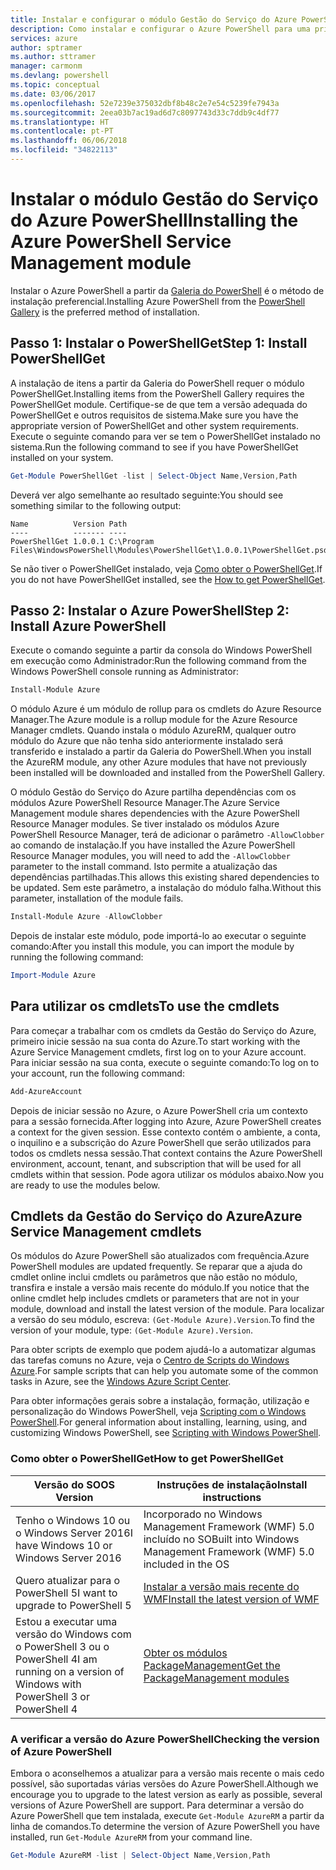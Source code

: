 ```yaml
---
title: Instalar e configurar o módulo Gestão do Serviço do Azure PowerShell | Microsoft Docs
description: Como instalar e configurar o Azure PowerShell para uma primeira utilização.
services: azure
author: sptramer
ms.author: sttramer
manager: carmonm
ms.devlang: powershell
ms.topic: conceptual
ms.date: 03/06/2017
ms.openlocfilehash: 52e7239e375032dbf8b48c2e7e54c5239fe7943a
ms.sourcegitcommit: 2eea03b7ac19ad6d7c8097743d33c7ddb9c4df77
ms.translationtype: HT
ms.contentlocale: pt-PT
ms.lasthandoff: 06/06/2018
ms.locfileid: "34822113"
---
```

# <a name="installing-the-azure-powershell-service-management-module"></a><span data-ttu-id="492d1-103">Instalar o módulo Gestão do Serviço do Azure PowerShell</span><span class="sxs-lookup"><span data-stu-id="492d1-103">Installing the Azure PowerShell Service Management module</span></span>

<span data-ttu-id="492d1-104">Instalar o Azure PowerShell a partir da [Galeria do PowerShell](https://www.powershellgallery.com/) é o método de instalação preferencial.</span><span class="sxs-lookup"><span data-stu-id="492d1-104">Installing Azure PowerShell from the [PowerShell Gallery](https://www.powershellgallery.com/) is the preferred method of installation.</span></span>

## <a name="step-1-install-powershellget"></a><span data-ttu-id="492d1-105">Passo 1: Instalar o PowerShellGet</span><span class="sxs-lookup"><span data-stu-id="492d1-105">Step 1: Install PowerShellGet</span></span>

<span data-ttu-id="492d1-106">A instalação de itens a partir da Galeria do PowerShell requer o módulo PowerShellGet.</span><span class="sxs-lookup"><span data-stu-id="492d1-106">Installing items from the PowerShell Gallery requires the PowerShellGet module.</span></span> <span data-ttu-id="492d1-107">Certifique-se de que tem a versão adequada do PowerShellGet e outros requisitos de sistema.</span><span class="sxs-lookup"><span data-stu-id="492d1-107">Make sure you have the appropriate version of PowerShellGet and other system requirements.</span></span> <span data-ttu-id="492d1-108">Execute o seguinte comando para ver se tem o PowerShellGet instalado no sistema.</span><span class="sxs-lookup"><span data-stu-id="492d1-108">Run the following command to see if you have PowerShellGet installed on your system.</span></span>

```powershell
Get-Module PowerShellGet -list | Select-Object Name,Version,Path
```

<span data-ttu-id="492d1-109">Deverá ver algo semelhante ao resultado seguinte:</span><span class="sxs-lookup"><span data-stu-id="492d1-109">You should see something similar to the following output:</span></span>

```
Name          Version Path
----          ------- ----
PowerShellGet 1.0.0.1 C:\Program Files\WindowsPowerShell\Modules\PowerShellGet\1.0.0.1\PowerShellGet.psd1
```

<span data-ttu-id="492d1-110">Se não tiver o PowerShellGet instalado, veja [Como obter o PowerShellGet](#how-to-get-powershellget).</span><span class="sxs-lookup"><span data-stu-id="492d1-110">If you do not have PowerShellGet installed, see the [How to get PowerShellGet](#how-to-get-powershellget).</span></span>

## <a name="step-2-install-azure-powershell"></a><span data-ttu-id="492d1-111">Passo 2: Instalar o Azure PowerShell</span><span class="sxs-lookup"><span data-stu-id="492d1-111">Step 2: Install Azure PowerShell</span></span>

<span data-ttu-id="492d1-112">Execute o comando seguinte a partir da consola do Windows PowerShell em execução como Administrador:</span><span class="sxs-lookup"><span data-stu-id="492d1-112">Run the following command from the Windows PowerShell console running as Administrator:</span></span>

```powershell
Install-Module Azure
```

<span data-ttu-id="492d1-113">O módulo Azure é um módulo de rollup para os cmdlets do Azure Resource Manager.</span><span class="sxs-lookup"><span data-stu-id="492d1-113">The Azure module is a rollup module for the Azure Resource Manager cmdlets.</span></span> <span data-ttu-id="492d1-114">Quando instala o módulo AzureRM, qualquer outro módulo do Azure que não tenha sido anteriormente instalado será transferido e instalado a partir da Galeria do PowerShell.</span><span class="sxs-lookup"><span data-stu-id="492d1-114">When you install the AzureRM module, any other Azure modules that have not previously been installed will be downloaded and installed from the PowerShell Gallery.</span></span>

<span data-ttu-id="492d1-115">O módulo Gestão do Serviço do Azure partilha dependências com os módulos Azure PowerShell Resource Manager.</span><span class="sxs-lookup"><span data-stu-id="492d1-115">The Azure Service Management module shares dependencies with the Azure PowerShell Resource Manager modules.</span></span> <span data-ttu-id="492d1-116">Se tiver instalado os módulos Azure PowerShell Resource Manager, terá de adicionar o parâmetro `-AllowClobber` ao comando de instalação.</span><span class="sxs-lookup"><span data-stu-id="492d1-116">If you have installed the Azure PowerShell Resource Manager modules, you will need to add the `-AllowClobber` parameter to the install command.</span></span> <span data-ttu-id="492d1-117">Isto permite a atualização das dependências partilhadas.</span><span class="sxs-lookup"><span data-stu-id="492d1-117">This allows this existing shared dependencies to be updated.</span></span> <span data-ttu-id="492d1-118">Sem este parâmetro, a instalação do módulo falha.</span><span class="sxs-lookup"><span data-stu-id="492d1-118">Without this parameter, installation of the module fails.</span></span>

```powershell
Install-Module Azure -AllowClobber
```

<span data-ttu-id="492d1-119">Depois de instalar este módulo, pode importá-lo ao executar o seguinte comando:</span><span class="sxs-lookup"><span data-stu-id="492d1-119">After you install this module, you can import the module by running the following command:</span></span>

```powershell
Import-Module Azure
```

## <a name="to-use-the-cmdlets"></a><span data-ttu-id="492d1-120">Para utilizar os cmdlets</span><span class="sxs-lookup"><span data-stu-id="492d1-120">To use the cmdlets</span></span>

<span data-ttu-id="492d1-121">Para começar a trabalhar com os cmdlets da Gestão do Serviço do Azure, primeiro inicie sessão na sua conta do Azure.</span><span class="sxs-lookup"><span data-stu-id="492d1-121">To start working with the Azure Service Management cmdlets, first log on to your Azure account.</span></span> <span data-ttu-id="492d1-122">Para iniciar sessão na sua conta, execute o seguinte comando:</span><span class="sxs-lookup"><span data-stu-id="492d1-122">To log on to your account, run the following command:</span></span>

```powershell
Add-AzureAccount
```

<span data-ttu-id="492d1-123">Depois de iniciar sessão no Azure, o Azure PowerShell cria um contexto para a sessão fornecida.</span><span class="sxs-lookup"><span data-stu-id="492d1-123">After logging into Azure, Azure PowerShell creates a context for the given session.</span></span> <span data-ttu-id="492d1-124">Esse contexto contém o ambiente, a conta, o inquilino e a subscrição do Azure PowerShell que serão utilizados para todos os cmdlets nessa sessão.</span><span class="sxs-lookup"><span data-stu-id="492d1-124">That context contains the Azure PowerShell environment, account, tenant, and subscription that will be used for all cmdlets within that session.</span></span> <span data-ttu-id="492d1-125">Pode agora utilizar os módulos abaixo.</span><span class="sxs-lookup"><span data-stu-id="492d1-125">Now you are ready to use the modules below.</span></span>

## <a name="azure-service-management-cmdlets"></a><span data-ttu-id="492d1-126">Cmdlets da Gestão do Serviço do Azure</span><span class="sxs-lookup"><span data-stu-id="492d1-126">Azure Service Management cmdlets</span></span>

<span data-ttu-id="492d1-127">Os módulos do Azure PowerShell são atualizados com frequência.</span><span class="sxs-lookup"><span data-stu-id="492d1-127">Azure PowerShell modules are updated frequently.</span></span> <span data-ttu-id="492d1-128">Se reparar que a ajuda do cmdlet online inclui cmdlets ou parâmetros que não estão no módulo, transfira e instale a versão mais recente do módulo.</span><span class="sxs-lookup"><span data-stu-id="492d1-128">If you notice that the online cmdlet help includes cmdlets or parameters that are not in your module, download and install the latest version of the module.</span></span> <span data-ttu-id="492d1-129">Para localizar a versão do seu módulo, escreva: `(Get-Module Azure).Version`.</span><span class="sxs-lookup"><span data-stu-id="492d1-129">To find the version of your module, type: `(Get-Module Azure).Version`.</span></span>

<span data-ttu-id="492d1-130">Para obter scripts de exemplo que podem ajudá-lo a automatizar algumas das tarefas comuns no Azure, veja o [Centro de Scripts do Windows Azure](http://www.windowsazure.com/documentation/scripts/).</span><span class="sxs-lookup"><span data-stu-id="492d1-130">For sample scripts that can help you automate some of the common tasks in Azure, see the [Windows Azure Script Center](http://www.windowsazure.com/documentation/scripts/).</span></span>

<span data-ttu-id="492d1-131">Para obter informações gerais sobre a instalação, formação, utilização e personalização do Windows PowerShell, veja [Scripting com o Windows PowerShell](http://go.microsoft.com/fwlink/p/?linkid=320210).</span><span class="sxs-lookup"><span data-stu-id="492d1-131">For general information about installing, learning, using, and customizing Windows PowerShell, see [Scripting with Windows PowerShell](http://go.microsoft.com/fwlink/p/?linkid=320210).</span></span>

### <a name="how-to-get-powershellget"></a><span data-ttu-id="492d1-132">Como obter o PowerShellGet</span><span class="sxs-lookup"><span data-stu-id="492d1-132">How to get PowerShellGet</span></span>

|<span data-ttu-id="492d1-133">Versão do SO</span><span class="sxs-lookup"><span data-stu-id="492d1-133">OS Version</span></span>|<span data-ttu-id="492d1-134">Instruções de instalação</span><span class="sxs-lookup"><span data-stu-id="492d1-134">Install instructions</span></span>|
|---|---|
|<span data-ttu-id="492d1-135">Tenho o Windows 10 ou o Windows Server 2016</span><span class="sxs-lookup"><span data-stu-id="492d1-135">I have Windows 10 or Windows Server 2016</span></span>|<span data-ttu-id="492d1-136">Incorporado no Windows Management Framework (WMF) 5.0 incluído no SO</span><span class="sxs-lookup"><span data-stu-id="492d1-136">Built into Windows Management Framework (WMF) 5.0 included in the OS</span></span>|
|<span data-ttu-id="492d1-137">Quero atualizar para o PowerShell 5</span><span class="sxs-lookup"><span data-stu-id="492d1-137">I want to upgrade to PowerShell 5</span></span>|[<span data-ttu-id="492d1-138">Instalar a versão mais recente do WMF</span><span class="sxs-lookup"><span data-stu-id="492d1-138">Install the latest version of WMF</span></span>](https://www.microsoft.com/en-us/download/details.aspx?id=54616)|
|<span data-ttu-id="492d1-139">Estou a executar uma versão do Windows com o PowerShell 3 ou o PowerShell 4</span><span class="sxs-lookup"><span data-stu-id="492d1-139">I am running on a version of Windows with PowerShell 3 or PowerShell 4</span></span>|[<span data-ttu-id="492d1-140">Obter os módulos PackageManagement</span><span class="sxs-lookup"><span data-stu-id="492d1-140">Get the PackageManagement modules</span></span>](http://go.microsoft.com/fwlink/?LinkID=746217)|

<a id="helpmechoose"></a>
### <a name="checking-the-version-of-azure-powershell"></a><span data-ttu-id="492d1-141">A verificar a versão do Azure PowerShell</span><span class="sxs-lookup"><span data-stu-id="492d1-141">Checking the version of Azure PowerShell</span></span>

<span data-ttu-id="492d1-142">Embora o aconselhemos a atualizar para a versão mais recente o mais cedo possível, são suportadas várias versões do Azure PowerShell.</span><span class="sxs-lookup"><span data-stu-id="492d1-142">Although we encourage you to upgrade to the latest version as early as possible, several versions of Azure PowerShell are support.</span></span> <span data-ttu-id="492d1-143">Para determinar a versão do Azure PowerShell que tem instalada, execute `Get-Module AzureRM` a partir da linha de comandos.</span><span class="sxs-lookup"><span data-stu-id="492d1-143">To determine the version of Azure PowerShell you have installed, run `Get-Module AzureRM` from your command line.</span></span>

```powershell
Get-Module AzureRM -list | Select-Object Name,Version,Path
```
